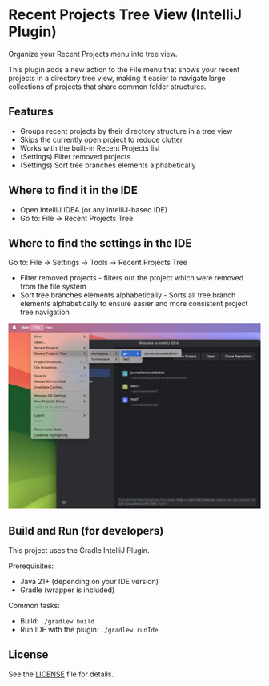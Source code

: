 # Recent Projects Tree View (IntelliJ Plugin)

Organize your Recent Projects menu into tree view.

This plugin adds a new action to the File menu that shows your recent projects in a directory tree view, making it
easier to navigate large collections of projects that share common folder structures.

## Features

- Groups recent projects by their directory structure in a tree view
- Skips the currently open project to reduce clutter
- Works with the built-in Recent Projects list
- (Settings) Filter removed projects
- (Settings) Sort tree branches elements alphabetically

## Where to find it in the IDE

- Open IntelliJ IDEA (or any IntelliJ-based IDE)
- Go to: File → Recent Projects Tree

## Where to find the settings in the IDE

Go to: File → Settings → Tools → Recent Projects Tree
- Filter removed projects - filters out the project which were removed from the file system
- Sort tree branches elements alphabetically - Sorts all tree branch elements alphabetically to ensure easier and more consistent project tree navigation

![Sample usage](sample-usage.png)

## Build and Run (for developers)

This project uses the Gradle IntelliJ Plugin.

Prerequisites:

- Java 21+ (depending on your IDE version)
- Gradle (wrapper is included)

Common tasks:

- Build: `./gradlew build`
- Run IDE with the plugin: `./gradlew runIde`

## License

See the [LICENSE](./LICENSE) file for details.
